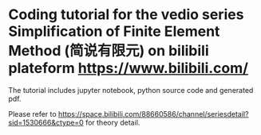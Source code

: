 # Coding tutorial for the vedio series Simplification of Finite Element Method (简说有限元) on bilibili plateform https://www.bilibili.com/
The tutorial includes jupyter notebook, python source code and generated pdf.

Please refer to https://space.bilibili.com/88660586/channel/seriesdetail?sid=1530666&ctype=0 for theory detail.